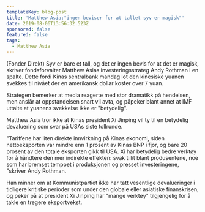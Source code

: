 ```yaml
---
templateKey: blog-post
title: 'Matthew Asia:"ingen beviser for at tallet syv er magisk"'
date: 2019-08-06T13:56:32.523Z
sponsored: false
featured: false
tags:
  - Matthew Asia
---
```

(Fonder Direkt) Syv er bare et tall, og det er ingen bevis for at det er magisk, skriver fondsforvalter Matthew Asias investeringsstrateg Andy Rothman i en spalte. Dette fordi Kinas sentralbank mandag lot den kinesiske yuanen svekkes til nivået der en amerikansk dollar koster over 7 yuan.



Strategen bemerker at media reagerte med stor dramatikk på hendelsen, men anslår at oppstandelsen snart vil avta, og påpeker blant annet at IMF uttalte at yuanens svekkelse ikke er "betydelig".



Matthew Asia tror ikke at Kinas president Xi Jinping vil ty til en betydelig devaluering som svar på USAs siste tollrunde.



"Tariffene har liten direkte innvirkning på Kinas økonomi, siden nettoeksporten var mindre enn 1 prosent av Kinas BNP i fjor, og bare 20 prosent av den totale eksporten gikk til USA. Xi har betydelig bedre verktøy for å håndtere den mer indirekte effekten: svak tillit blant produsentene, noe som har bremset tempoet i produksjonen og presset investeringene, "skriver Andy Rothman.



Han minner om at Kommunistpartiet ikke har tatt vesentlige devalueringer i tidligere kritiske perioder som under den globale eller asiatiske finanskrisen, og peker på at president Xi Jinping har "mange verktøy" tilgjengelig for å takle en tregere eksportvekst.
